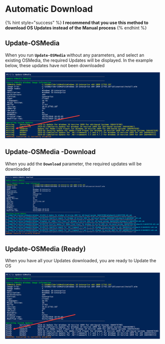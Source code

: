 # Automatic Download

{% hint style="success" %}
**I recommend that you use this method to download OS Updates instead of the Manual process**
{% endhint %}

## Update-OSMedia

When you run **`Update-OSMedia`** without any parameters, and select an existing OSMedia, the required Updates will be displayed.  In the example below, these updates have not been downloaded

![](../../../../.gitbook/assets/image%20%2835%29.png)

## Update-OSMedia -Download

When you add the **`Download`** parameter, the required updates will be downloaded 

![](../../../../.gitbook/assets/image%20%2886%29.png)

## Update-OSMedia \(Ready\)

When you have all your Updates downloaded, you are ready to Update the OS

![](../../../../.gitbook/assets/image%20%2876%29.png)



